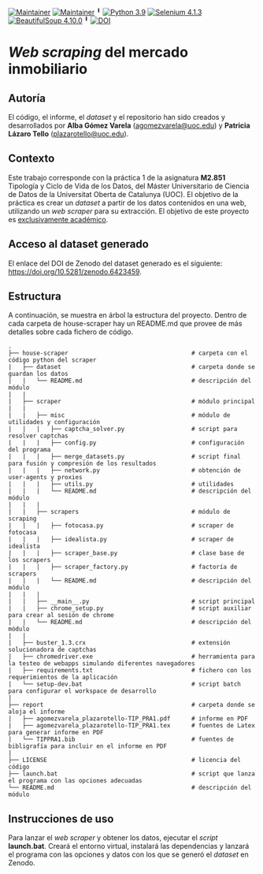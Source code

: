 [![Maintainer](https://img.shields.io/badge/author-plazarotello-informational)](https://github.com/plazarotello) [![Maintainer](https://img.shields.io/badge/author-alba620-informational)](https://github.com/alba620) ╹ [![Python 3.9](https://img.shields.io/badge/python-3.9-blue.svg)](https://www.python.org/downloads/release/python-3910/) [![Selenium 4.1.3](https://img.shields.io/badge/selenium-4.1.3-informational)](https://libraries.io/pypi/selenium/4.1.3)  [![BeautifulSoup 4.10.0](https://img.shields.io/badge/beautifulsoup-4.10.0-informational)](https://libraries.io/pypi/beautifulsoup4/4.10.0) ╹ [![DOI](https://zenodo.org/badge/DOI/10.5281/zenodo.6423459.svg)](https://doi.org/10.5281/zenodo.6423459)

# *Web scraping* del mercado inmobiliario

## Autoría

El código, el informe, el _dataset_ y el repositorio han sido creados y desarrollados por **Alba Gómez Varela** (agomezvarela@uoc.edu) y **Patricia Lázaro Tello** (plazarotello@uoc.edu).

## Contexto

Este trabajo corresponde con la práctica 1 de la asignatura **M2.851** Tipología y Ciclo de Vida de los Datos, del Máster Universitario de Ciencia de Datos de la Universitat Oberta de Catalunya (UOC). El objetivo de la práctica es crear un *dataset* a partir de los datos contenidos en una web, utilizando un *web scraper* para su extracción. El objetivo de este proyecto es <ins>exclusivamente académico</ins>. 

## Acceso al dataset generado

El enlace del DOI de Zenodo del dataset generado es el siguiente: https://doi.org/10.5281/zenodo.6423459.

## Estructura

A continuación, se muestra en árbol la estructura del proyecto. Dentro de cada carpeta de house-scraper hay un README.md que provee de más detalles sobre cada fichero de código.

    .
    ├── house-scraper                                   # carpeta con el código python del scraper
    |   ├── dataset                                     # carpeta donde se guardan los datos
    |   |   └── README.md                               # descripción del módulo
    |   |
    |   ├── scraper                                     # módulo principal
    |   |
    |   |   ├── misc                                    # módulo de utilidades y configuración
    |   |   |   ├── captcha_solver.py                   # script para resolver captchas
    |   |   |   ├── config.py                           # configuración del programa
    |   |   |   ├── merge_datasets.py                   # script final para fusión y compresión de los resultados
    |   |   |   ├── network.py                          # obtención de user-agents y proxies
    |   |   |   ├── utils.py                            # utilidades
    |   |   |   └── README.md                           # descripción del módulo
    |   |   |
    |   |   ├── scrapers                                # módulo de scraping
    |   |   |   ├── fotocasa.py                         # scraper de fotocasa
    |   |   |   ├── idealista.py                        # scraper de idealista
    |   |   |   ├── scraper_base.py                     # clase base de los scrapers
    |   |   |   ├── scraper_factory.py                  # factoría de scrapers
    |   |   |   └── README.md                           # descripción del módulo
    |   |   |
    |   |   ├── __main__.py                             # script principal
    |   |   ├── chrome_setup.py                         # script auxiliar para crear al sesión de chrome
    |   |   └── README.md                               # descripción del módulo
    |   |
    |   ├── buster_1.3.crx                              # extensión solucionadora de captchas
    |   ├── chromedriver.exe                            # herramienta para la testeo de webapps simulando diferentes navegadores
    |   ├── requirements.txt                            # fichero con los requerimientos de la aplicación
    |   └── setup-dev.bat                               # script batch para configurar el workspace de desarrollo
    |
    ├── report                                          # carpeta donde se aloja el informe
    |   ├── agomezvarela_plazarotello-TIP_PRA1.pdf      # informe en PDF
    |   ├── agomezvarela_plazarotello-TIP_PRA1.tex      # fuentes de Latex para generar informe en PDF
    |   └── TIPPRA1.bib                                 # fuentes de bibligrafía para incluir en el informe en PDF
    |
    ├── LICENSE                                         # licencia del código
    ├── launch.bat                                      # script que lanza el programa con las opciones adecuadas
    └── README.md                                       # descripción del módulo

## Instrucciones de uso

Para lanzar el _web scraper_ y obtener los datos, ejecutar el _script_ **launch.bat**. Creará el entorno virtual, instalará las dependencias y lanzará el programa con las opciones y datos con los que se generó el _dataset_ en Zenodo.
